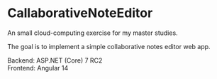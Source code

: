 # CallaborativeNoteEditor
An small cloud-computing exercise for my master studies.

The goal is to implement a simple collaborative notes editor web app.

Backend: ASP.NET (Core) 7 RC2  
Frontend: Angular 14
